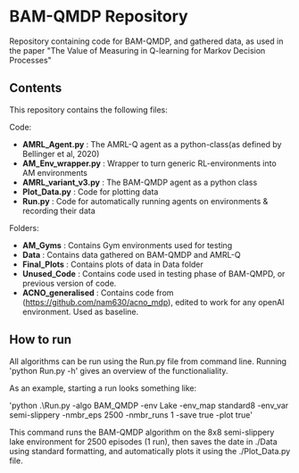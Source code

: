 # BAM-QMDP Repository

Repository containing code for BAM-QMDP, and gathered data, as used in the paper "The Value of Measuring in Q-learning for Markov Decision Processes"

## Contents

This repository contains the following files:

Code:
  - **AMRL_Agent.py**        : The AMRL-Q agent as a python-class(as defined by Bellinger et al, 2020)
  - **AM_Env_wrapper.py**     : Wrapper to turn generic RL-environments into  AM environments
  - **AMRL_variant_v3.py**    : The BAM-QMDP agent as a python class
  - **Plot_Data.py**          : Code for plotting data
  - **Run.py**                : Code for automatically running agents on environments & recording their data

Folders:

  - **AM_Gyms**             : Contains Gym environments used for testing
  - **Data**                : Contains data gathered on BAM-QMDP and AMRL-Q
  - **Final_Plots**         : Contains plots of data in Data folder
  - **Unused_Code**         : Contains code used in testing phase of BAM-QMPD, or previous version of code.
  - **ACNO_generalised**    : Contains code from (https://github.com/nam630/acno_mdp), edited to work for any openAI environment. Used as baseline.
  
## How to run

All algorithms can be run using the Run.py file from command line. Running 'python Run.py -h' gives an overview of the functionaliality.

As an example, starting a run looks something like:

'python .\Run.py -algo BAM_QMDP -env Lake -env_map standard8 -env_var semi-slippery -nmbr_eps 2500 -nmbr_runs 1 -save true -plot true'

This command runs the BAM-QMDP algorithm on the 8x8 semi-slippery lake environment for 2500 episodes (1 run), then saves the date in ./Data using standard formatting, and automatically plots it using the ./Plot_Data.py file.